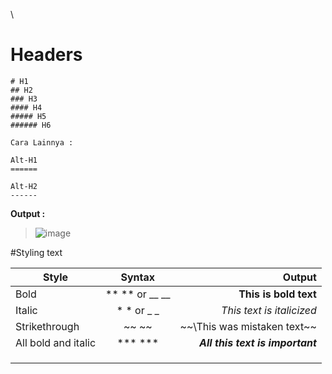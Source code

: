 \
# Headers
~~~
# H1
## H2
### H3
#### H4
##### H5
###### H6

Cara Lainnya :

Alt-H1
======

Alt-H2
------
~~~

**Output :**
> ![image](https://i.imgur.com/UyH77Dc.png)


#Styling text
  
| Style                       | Syntax                    | Output                                |
| ----------------------------|:-------------------------:| -------------------------------------:|
| Bold                        | ** ** or __ __            | **This is bold text**                 |
| Italic                      | * * or _ _                | _This text is italicized_|
| Strikethrough | ~~ ~~   | ~\~\This was mistaken text\~\~  | ~~This was mistaken text~~  |
| All bold and italic   | *** ***    | ***All this text is important***    |
| | | | |
| | | | |
| | | | |







